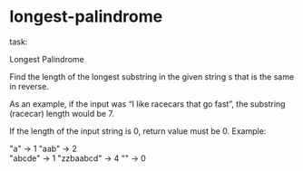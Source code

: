 # longest-palindrome

task:

Longest Palindrome

Find the length of the longest substring in the given string s that is the same in reverse.

As an example, if the input was “I like racecars that go fast”, the substring (racecar) length would be 7.

If the length of the input string is 0, return value must be 0.
Example:

"a" -> 1 
"aab" -> 2  
"abcde" -> 1
"zzbaabcd" -> 4
"" -> 0
